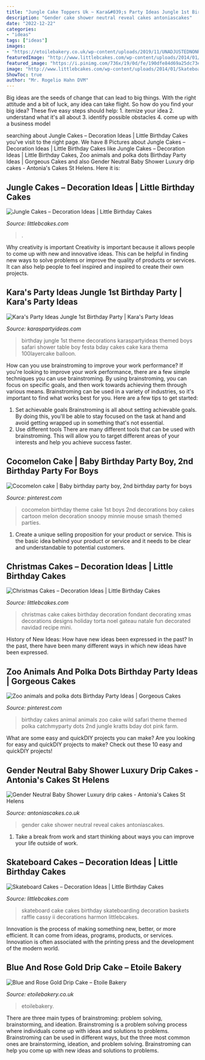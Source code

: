 ```yaml
---
title: "Jungle Cake Toppers Uk ~ Kara&#039;s Party Ideas Jungle 1st Birthday Party"
description: "Gender cake shower neutral reveal cakes antoniascakes"
date: "2022-12-22"
categories:
- "ideas"
tags: ["ideas"]
images:
- "https://etoilebakery.co.uk/wp-content/uploads/2019/11/UNADJUSTEDNONRAW_thumb_b82b-953x1024.jpg"
featuredImage: "http://www.littlebcakes.com/wp-content/uploads/2014/01/Skateboard-Cake-Ideas.jpg"
featured_image: "https://i.pinimg.com/736x/19/0d/fe/190dfe84d69a25dc73e7e1935d4cc74c.jpg"
image: "http://www.littlebcakes.com/wp-content/uploads/2014/01/Skateboard-Cake-Ideas.jpg"
ShowToc: true
author: "Mr. Rogelio Hahn DVM"
---
```



Big ideas are the seeds of change that can lead to big things. With the right attitude and a bit of luck, any idea can take flight. So how do you find your big idea? These five easy steps should help: 1. itemize your idea 2. understand what it's all about 3. identify possible obstacles 4. come up with a business model 
	

		
searching about Jungle Cakes – Decoration Ideas | Little Birthday Cakes you've visit to the right page. We have 8 Pictures about Jungle Cakes – Decoration Ideas | Little Birthday Cakes like Jungle Cakes – Decoration Ideas | Little Birthday Cakes, Zoo animals and polka dots Birthday Party Ideas | Gorgeous Cakes and also Gender Neutral Baby Shower Luxury drip cakes - Antonia&#039;s Cakes St Helens. Here it is:
		
    
## Jungle Cakes – Decoration Ideas | Little Birthday Cakes

<img loading=lazy src="https://www.littlebcakes.com/wp-content/uploads/2014/01/Jungle-Animals-Birthday-Cake.jpg" onerror="this.onerror=null;this.src='https://tse2.mm.bing.net/th?id=OIP.e2vjCp0eZb-XBEpTpbEXNgHaII&amp;pid=15.1';" alt="Jungle Cakes – Decoration Ideas | Little Birthday Cakes">

_Source: littlebcakes.com_

>. 

	

Why creativity is important
Creativity is important because it allows people to come up with new and innovative ideas. This can be helpful in finding new ways to solve problems or improve the quality of products or services. It can also help people to feel inspired and inspired to create their own projects.

    
## Kara&#039;s Party Ideas Jungle 1st Birthday Party | Kara&#039;s Party Ideas

<img loading=lazy src="http://karaspartyideas.com/wp-content/uploads/2017/11/Jungle-1st-Birthday-Party-via-Karas-Party-Ideas-KarasPartyIdeas.com37.jpeg" onerror="this.onerror=null;this.src='https://tse4.mm.bing.net/th?id=OIP.nuw4n-Pynq3U1HCMdshT_ADMEy&amp;pid=15.1';" alt="Kara&#039;s Party Ideas Jungle 1st Birthday Party | Kara&#039;s Party Ideas">

_Source: karaspartyideas.com_

>birthday jungle 1st theme decorations karaspartyideas themed boys safari shower table boy festa bday cakes cake kara thema 100layercake balloon. 

	

How can you use brainstroming to improve your work performance?
If you're looking to improve your work performance, there are a few simple techniques you can use brainstroming. By using brainstroming, you can focus on specific goals, and then work towards achieving them through various means. Brainstroming can be used in a variety of industries, so it's important to find what works best for you. Here are a few tips to get started: 
1. Set achievable goals
Brainstroming is all about setting achievable goals. By doing this, you'll be able to stay focused on the task at hand and avoid getting wrapped up in something that's not essential. 
2. Use different tools
There are many different tools that can be used with brainstroming. This will allow you to target different areas of your interests and help you achieve success faster. 

    
## Cocomelon Cake | Baby Birthday Party Boy, 2nd Birthday Party For Boys

<img loading=lazy src="https://i.pinimg.com/736x/19/0d/fe/190dfe84d69a25dc73e7e1935d4cc74c.jpg" onerror="this.onerror=null;this.src='https://tse4.mm.bing.net/th?id=OIP.a9_I47b-GlYgQyJk5Zt7SgHaE8&amp;pid=15.1';" alt="Cocomelon cake | Baby birthday party boy, 2nd birthday party for boys">

_Source: pinterest.com_

>cocomelon birthday theme cake 1st boys 2nd decorations boy cakes cartoon melon decoration snoopy minnie mouse smash themed parties. 

	

1. Create a unique selling proposition for your product or service. This is the basic idea behind your product or service and it needs to be clear and understandable to potential customers. 

    
## Christmas Cakes – Decoration Ideas | Little Birthday Cakes

<img loading=lazy src="http://www.littlebcakes.com/wp-content/uploads/2014/02/Christmas-Cake.jpg" onerror="this.onerror=null;this.src='https://tse4.mm.bing.net/th?id=OIP.bdHSXYxtcw7bn2Kw-gdC6AHaHK&amp;pid=15.1';" alt="Christmas Cakes – Decoration Ideas | Little Birthday Cakes">

_Source: littlebcakes.com_

>christmas cake cakes birthday decoration fondant decorating xmas decorations designs holiday torta noel gateau natale fun decorated navidad recipe mini. 

	

History of New Ideas: How have new ideas been expressed in the past?
In the past, there have been many different ways in which new ideas have been expressed.

    
## Zoo Animals And Polka Dots Birthday Party Ideas | Gorgeous Cakes

<img loading=lazy src="https://i.pinimg.com/736x/aa/dc/0e/aadc0e934affabd578f205ade71e4095--zoo-animal-cakes-animal-birthday-cakes.jpg?b=t" onerror="this.onerror=null;this.src='https://tse1.mm.bing.net/th?id=OIP.uIKOk2ZCdsg59Em2GK3v8QHaJ3&amp;pid=15.1';" alt="Zoo animals and polka dots Birthday Party Ideas | Gorgeous Cakes">

_Source: pinterest.com_

>birthday cakes animal animals zoo cake wild safari theme themed polka catchmyparty dots 2nd jungle kratts bday dot pink farm. 

	

What are some easy and quickDIY projects you can make?
Are you looking for easy and quickDIY projects to make? Check out these 10 easy and quickDIY projects!

    
## Gender Neutral Baby Shower Luxury Drip Cakes - Antonia&#039;s Cakes St Helens

<img loading=lazy src="https://antoniascakes.co.uk/wp-content/uploads/2018/08/gender-reveal-cake-615x985.jpg" onerror="this.onerror=null;this.src='https://tse1.mm.bing.net/th?id=OIP.sR2NBRSWtxdqMYCORsvuRwHaL3&amp;pid=15.1';" alt="Gender Neutral Baby Shower Luxury drip cakes - Antonia&#039;s Cakes St Helens">

_Source: antoniascakes.co.uk_

>gender cake shower neutral reveal cakes antoniascakes. 

	

1. Take a break from work and start thinking about ways you can improve your life outside of work.

    
## Skateboard Cakes – Decoration Ideas | Little Birthday Cakes

<img loading=lazy src="http://www.littlebcakes.com/wp-content/uploads/2014/01/Skateboard-Cake-Ideas.jpg" onerror="this.onerror=null;this.src='https://tse3.mm.bing.net/th?id=OIP.IWpwlegWypc8v5nnI-6eVQHaFj&amp;pid=15.1';" alt="Skateboard Cakes – Decoration Ideas | Little Birthday Cakes">

_Source: littlebcakes.com_

>skateboard cake cakes birthday skateboarding decoration baskets raffle cassy ii decorations harmon littlebcakes. 

	

Innovation is the process of making something new, better, or more efficient. It can come from ideas, programs, products, or services. Innovation is often associated with the printing press and the development of the modern world.

    
## Blue And Rose Gold Drip Cake – Etoile Bakery

<img loading=lazy src="https://etoilebakery.co.uk/wp-content/uploads/2019/11/UNADJUSTEDNONRAW_thumb_b82b-953x1024.jpg" onerror="this.onerror=null;this.src='https://tse2.mm.bing.net/th?id=OIP.S-mvO1JPuHIQ7_1dekmANgHaH9&amp;pid=15.1';" alt="Blue and Rose Gold Drip Cake – Etoile Bakery">

_Source: etoilebakery.co.uk_

>etoilebakery. 

	

There are three main types of brainstroming: problem solving, brainstorming, and ideation.
Brainstroming is a problem solving process where individuals come up with ideas and solutions to problems. Brainstroming can be used in different ways, but the three most common ones are brainstorming, ideation, and problem solving. Brainstroming can help you come up with new ideas and solutions to problems.

